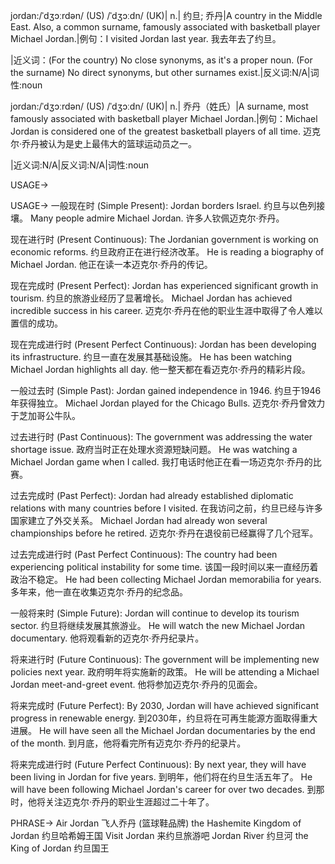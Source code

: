 jordan:/ˈdʒɔːrdən/ (US) /ˈdʒɔːdn/ (UK)| n.| 约旦; 乔丹|A country in the Middle East. Also, a common surname, famously associated with basketball player Michael Jordan.|例句：I visited Jordan last year. 我去年去了约旦。

|近义词：(For the country) No close synonyms, as it's a proper noun. (For the surname) No direct synonyms, but other surnames exist.|反义词:N/A|词性:noun


jordan:/ˈdʒɔːrdən/ (US) /ˈdʒɔːdn/ (UK)| n.| 乔丹（姓氏）|A surname, most famously associated with basketball player Michael Jordan.|例句：Michael Jordan is considered one of the greatest basketball players of all time. 迈克尔·乔丹被认为是史上最伟大的篮球运动员之一。

|近义词:N/A|反义词:N/A|词性:noun


USAGE->

USAGE->
一般现在时 (Simple Present):
Jordan borders Israel. 约旦与以色列接壤。
Many people admire Michael Jordan. 许多人钦佩迈克尔·乔丹。

现在进行时 (Present Continuous):
The Jordanian government is working on economic reforms. 约旦政府正在进行经济改革。
He is reading a biography of Michael Jordan. 他正在读一本迈克尔·乔丹的传记。

现在完成时 (Present Perfect):
Jordan has experienced significant growth in tourism. 约旦的旅游业经历了显著增长。
Michael Jordan has achieved incredible success in his career. 迈克尔·乔丹在他的职业生涯中取得了令人难以置信的成功。

现在完成进行时 (Present Perfect Continuous):
Jordan has been developing its infrastructure. 约旦一直在发展其基础设施。
He has been watching Michael Jordan highlights all day. 他一整天都在看迈克尔·乔丹的精彩片段。

一般过去时 (Simple Past):
Jordan gained independence in 1946. 约旦于1946年获得独立。
Michael Jordan played for the Chicago Bulls. 迈克尔·乔丹曾效力于芝加哥公牛队。

过去进行时 (Past Continuous):
The government was addressing the water shortage issue. 政府当时正在处理水资源短缺问题。
He was watching a Michael Jordan game when I called. 我打电话时他正在看一场迈克尔·乔丹的比赛。

过去完成时 (Past Perfect):
Jordan had already established diplomatic relations with many countries before I visited. 在我访问之前，约旦已经与许多国家建立了外交关系。
Michael Jordan had already won several championships before he retired. 迈克尔·乔丹在退役前已经赢得了几个冠军。

过去完成进行时 (Past Perfect Continuous):
The country had been experiencing political instability for some time. 该国一段时间以来一直经历着政治不稳定。
He had been collecting Michael Jordan memorabilia for years. 多年来，他一直在收集迈克尔·乔丹的纪念品。


一般将来时 (Simple Future):
Jordan will continue to develop its tourism sector. 约旦将继续发展其旅游业。
He will watch the new Michael Jordan documentary. 他将观看新的迈克尔·乔丹纪录片。

将来进行时 (Future Continuous):
The government will be implementing new policies next year. 政府明年将实施新的政策。
He will be attending a Michael Jordan meet-and-greet event. 他将参加迈克尔·乔丹的见面会。

将来完成时 (Future Perfect):
By 2030, Jordan will have achieved significant progress in renewable energy. 到2030年，约旦将在可再生能源方面取得重大进展。
He will have seen all the Michael Jordan documentaries by the end of the month. 到月底，他将看完所有迈克尔·乔丹的纪录片。

将来完成进行时 (Future Perfect Continuous):
By next year, they will have been living in Jordan for five years. 到明年，他们将在约旦生活五年了。
He will have been following Michael Jordan's career for over two decades. 到那时，他将关注迈克尔·乔丹的职业生涯超过二十年了。


PHRASE->
Air Jordan  飞人乔丹 (篮球鞋品牌)
the Hashemite Kingdom of Jordan 约旦哈希姆王国
Visit Jordan 来约旦旅游吧
Jordan River 约旦河
the King of Jordan 约旦国王
